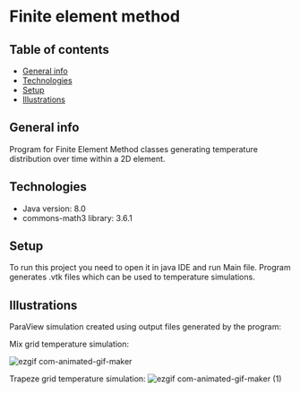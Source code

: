 <h1>Finite element method</h1>

## Table of contents
* [General info](#general-info)
* [Technologies](#technologies)
* [Setup](#setup)
* [Illustrations](#illustrations)

## General info
Program for Finite Element Method classes generating temperature distribution over time within a 2D element. 

## Technologies
* Java version: 8.0
* commons-math3 library: 3.6.1

## Setup
To run this project you need to open it in java IDE and run Main file. Program generates .vtk files which can be used to temperature simulations.
## Illustrations

ParaView simulation created using output files generated by the program:

Mix grid temperature simulation:

![ezgif com-animated-gif-maker](https://github.com/bindasp/FEM/assets/116794638/2228b048-fe77-4aba-9b6c-72c667fdcbab)

Trapeze grid temperature simulation:
![ezgif com-animated-gif-maker (1)](https://github.com/bindasp/FEM/assets/116794638/25d82d5e-c5a1-49c4-b5e1-d6c7ebc761ee)

